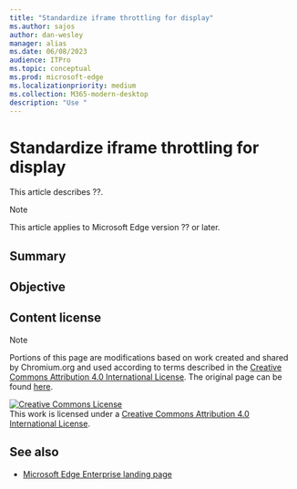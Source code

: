 ```yaml
---
title: "Standardize iframe throttling for display"
ms.author: sajos
author: dan-wesley
manager: alias
ms.date: 06/08/2023
audience: ITPro
ms.topic: conceptual
ms.prod: microsoft-edge
ms.localizationpriority: medium
ms.collection: M365-modern-desktop
description: "Use "
---
```


# Standardize iframe throttling for display

This article describes ??.

>[!NOTE]
>This article applies to Microsoft Edge version ?? or later.

## Summary


## Objective


## Content license

> [!NOTE]
> Portions of this page are modifications based on work created and shared by Chromium.org and used according to terms 
  described in the [Creative Commons Attribution 4.0 International License](http://creativecommons.org/licenses/by/4.0/). The original page can be found [here](https://www.chromium.org/developers/design-documents/network-settings#TOC-Command-line-options-for-proxy-sett).
  
<a rel="license" href="http://creativecommons.org/licenses/by/4.0/"><img alt="Creative Commons License" src="https://i.creativecommons.org/l/by/4.0/88x31.png" /></a><br />This work is licensed under a <a rel="license" href="http://creativecommons.org/licenses/by/4.0/">Creative Commons Attribution 4.0 International License</a>.

## See also

- [Microsoft Edge Enterprise landing page](https://aka.ms/EdgeEnterprise)